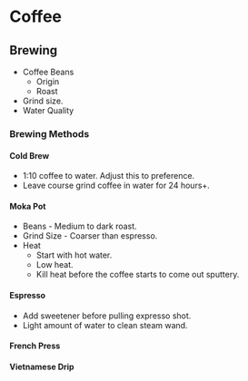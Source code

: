 # Coffee

## Brewing

- Coffee Beans
  - Origin
  - Roast
- Grind size.
- Water Quality

### Brewing Methods

#### Cold Brew

- 1:10 coffee to water. Adjust this to preference.
- Leave course grind coffee in water for 24 hours+.

#### Moka Pot

- Beans - Medium to dark roast.
- Grind Size - Coarser than espresso.
- Heat
  - Start with hot water.
  - Low heat.
  - Kill heat before the coffee starts to come out sputtery.

#### Espresso

- Add sweetener before pulling expresso shot.
- Light amount of water to clean steam wand.

#### French Press

#### Vietnamese Drip
